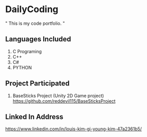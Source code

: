 # DailyCoding

" This is my code portfolio. "

## Languages Included 
1. C Programing
2. C++
3. C#
4. PYTHON

## Project Participated
1. BaseSticks Project (Unity 2D Game project)<br>
https://github.com/reddevil115/BaseSticksProject

## Linked In Address
https://www.linkedin.com/in/louis-kim-gi-young-kim-47a2361b5/
